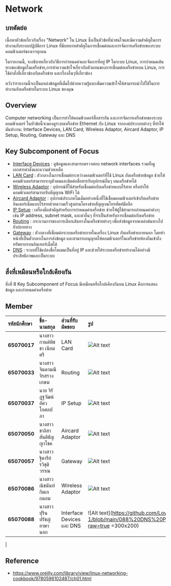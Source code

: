 # Network
## บทคัดย่อ
เนื้อหาหัวข้อเกี่ยวกับเรื่อง "Network" ใน Linux ซึ่งเป็นหัวข้อที่น่าสนใจและมีความสำคัญในการทำงานกับระบบปฏิบัติการ Linux ที่มีบทบาทสำคัญในการเชื่อมต่อและการจัดการเครือข่ายของระบบคอมพิวเตอร์ของเราทุกคน

ในรายงานนี้, จะอธิบายเกี่ยวกับวิธีการกำหนดค่าและจัดการที่อยู่ IP ในระบบ Linux, การกำหนดเส้นทางของข้อมูลในเครือข่าย,การทำความเข้าใจเกี่ยวกับตัวแทนของการเชื่อมต่อเครือข่ายบน Linux, การใช้คำสั่งที่เกี่ยวข้องกับเครือข่าย และเรื่องอื่นๆที่เกี่ยวข้อง 

หวังว่ารายงานนี้จะเป็นแหล่งข้อมูลที่เต็มไปด้วยความรู้และเพิ่มความเข้าใจให้สามารถนำไปใช้ในการทำงานกับเครือข่ายในระบบ Linux ของคุณ

## Overview
Computer networking เป็นการทำให้คอมพิวเตอร์สื่อสารกัน และการจัดการเครือข่ายของระบบคอมพิวเตอร์ ในหัวข้อนี้จะมองดูระบบเครือข่าย Ethernet กับ Linux จากองค์ประกอบต่างๆ ที่ทำให้มันทำงาน: Interface Devices, LAN Card, Wireless Adaptor, Aircard Adaptor, IP Setup, Routing, Gateway และ DNS

## Key Subcomponent of Focus
- [Interface Devices](https://github.com/LowEyeQ/Network-1/tree/main/088%20Interface%20Devices%20(Purin%20(%E2%80%A2%CB%8B%20_%20%CB%8A%E2%80%A2))) : ดูข้อมูลและสามารถตรวจสอบ network interfaces รวมทั้งดูเอกสารคำสั่งและความช่วยเหลือ
- [LAN Card](https://github.com/LowEyeQ/Network-1/tree/main/017%20LAN%20Card%20(KanphitchaNeamsri)) : ตัวกลางในการเชื่อมต่อระหว่างคอมพิวเตอร์ที่ใช้ Linux กับเครือข่ายข้อมูล ช่วยให้คอมพิวเตอร์สามารถระบุตัวตนและติดต่อสื่อสารกับอุปกรณ์อื่นๆ บนเครือข่ายได้
- [Wireless Adaptor](https://github.com/LowEyeQ/Network-1/tree/main/086%20Wireless%20Adaptor%20(bncnkktn)) : อุปกรณ์ที่ใช้สำหรับเชื่อมต่อกับเครือข่ายแบบไร้สาย หรือทำให้คอมพิวเตอร์สามารถรับสัญญาณ WiFi ได้
- [Aircard Adaptor](https://github.com/LowEyeQ/Network-1/tree/main/050%20Aircard%20Adaptor%20(Chalisa%20Suntithanyachok)) : อุปกรณ์ประเภทโมเด็มอย่างหนึ่งที่ใช้เชื่อมคอมพิวเตอร์เข้ากับเครือข่ายอินเตอร์เน็ตแบบไร้สายด้วยความเร็วสูงผ่านโครงข่ายสัญญาณโทรศัพท์มือถือ
- [IP Setup](https://github.com/LowEyeQ/Network-1/tree/main/037%20IP%20Setup%20(LowEyeQ)) : เครื่องมือสำคัญสำหรับการกำหนดค่าเครือข่าย ช่วยให้ผู้ใช้สามารถกำหนดค่าต่างๆ เช่น IP address, subnet mask, และค่าอื่นๆ ที่จำเป็นสำหรับการเชื่อมต่อกับเครือข่าย
- [Routing](https://github.com/LowEyeQ/Network-1/tree/main/033%20Routing%20(J-Jindamanee)) : กระบวนการของการเลือกเส้นทางในเครือข่ายต่างๆ เพื่อส่งข้อมูลจากแหล่งต้นทางไปยังปลายทาง
- [Gateway](https://github.com/LowEyeQ/Network-1/tree/main/057%20Gateway%20(Titaree-Ravi)) : ตัวกลางที่เชื่อมต่อระบบเครือข่ายภายในเครื่อง Linux กับเครือข่ายภายนอก โดยทำหน้าที่เป็นตัวกลางในการส่งข้อมูล และสามารถอนุญาตให้คอมพิวเตอร์ในเครือข่ายท้องถิ่นเข้าถึงทรัพยากรบนอินเทอร์เน็ตได้
- [DNS](https://github.com/LowEyeQ/Network-1/tree/main/088%20DNS%20Purin%20((%E2%80%A2%CB%8B%20_%20%CB%8A%E2%80%A2))) : ระบบที่ใช้แปลงชื่อโดเมนเป็นที่อยู่ IP และช่วยให้ระบบเครือข่ายทำงานได้อย่างมีประสิทธิภาพและเป็นระบบ

## สิ่งที่เหมือนหรือใกล้เคียงกัน
สิ่งที่ 8 Key Subcomponent of Focus มีเหมือนหรือใกล้เคียงกันบน Linux คือการแสดงข้อมูล และกำหนดค่าเครือข่าย

## Member
| **รหัสนักศึกษา** | **ชื่อ-นามสกุล** | **ส่วนที่รับผิดชอบ** |**รูป** | 
| :-------- | :------- |  :------- |  :------- |
|**65070017**| นางสาว กานต์พิชชา  เนียมศรี | LAN Card | ![Alt text]() |
|**65070033**| นางสาว จินดามณี  จิรสรวงเกษม | Routing | ![Alt text]() |
|**65070037**| นาย จิรัฎฐวัฒน์  อัศวโกศลปภา | IP Setup | ![Alt text]() |
|**65070050**| นางสาว ชาลิสา  สันติธัญญาโชค | Aircard Adaptor | ![Alt text]() |
|**65070057**| นางสาว ฐิตารีย์  รวิชุติวรรณ | Gateway | ![Alt text](https://scontent.fbkk6-1.fna.fbcdn.net/v/t39.30808-6/426103768_1104010290723274_1652347665402036447_n.jpg?_nc_cat=108&ccb=1-7&_nc_sid=dd5e9f&_nc_eui2=AeEmwNUX42ryFwTYwfF-P1awuXhelb9J4q-5eF6Vv0nir-WYgsfpeDQsX26H3F7A9ieGZtsy4_UttulrTU2lJaqB&_nc_ohc=jv42dy3hIdoAX_n120k&_nc_ht=scontent.fbkk6-1.fna&cb_e2o_trans=t&oh=00_AfBVDx9MnrB9q7ORkbXCPLSA7aq3WBOCfUaBn0EOWsUeSQ&oe=65C7DADD) |
|**65070086**| นางสาว ณิชนันท์  กิมเกถนอม | Wireless Adaptor | ![Alt text]() |
|**65070088**| นางสาว ปุรินปรัชญ์  อาษานอก | Interface Devices และ DNS | ![Alt text](https://github.com/LowEyeQ/Network-1/blob/main/088%20DNS%20Purin%20((%E2%80%A2%CB%8B%20_%20%CB%8A%E2%80%A2))/65070088.jpg?raw=true =300x200)
|

## Reference
- https://www.oreilly.com/library/view/linux-networking-cookbook/9780596102487/ch01.html
